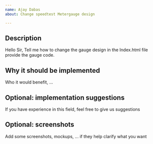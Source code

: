 ```yaml
---
name: Ajay Dabas  
about: Change speedtest Metergauge design 

---
```


## Description
Hello
Sir,
Tell me how to change the gauge design in the Index.html file provide the gauge code.

## Why it should be implemented
Who it would benefit, ...

## Optional: implementation suggestions
If you have experience in this field, feel free to give us suggestions

## Optional: screenshots
Add some screenshots, mockups, ... if they help clarify what you want
